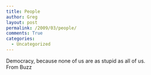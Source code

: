 ```yaml
---
title: People
author: Greg
layout: post
permalink: /2009/03/people/
comments: True
categories:
  - Uncategorized
---
```

Democracy, because none of us are as stupid as all of us.  
From Buzz